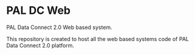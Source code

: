 # PAL DC Web
PAL Data Connect 2.0 Web based system. 

This repository is created to host all the web based systems code of PAL Data Connect 2.0 platform.

